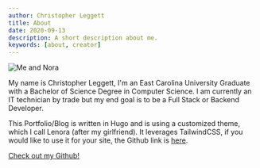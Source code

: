 ```yaml
---
author: Christopher Leggett
title: About
date: 2020-09-13
description: A short description about me.
keywords: [about, creator]
---
```


![Me and Nora](https://res.cloudinary.com/dxg6jfbwk/image/upload/v1600051705/806628691_15602_nvmv4b.jpg)

My name is Christopher Leggett, I'm an East Carolina University Graduate with a Bachelor of Science Degree in Computer Science. I am currently an IT technician by trade but my end goal is to be a Full Stack or Backend Developer.  

This Portfolio/Blog is written in Hugo and is using a customized theme, which I call Lenora (after my girlfriend). It leverages TailwindCSS, if you would like to use it for your site, the Github link is [here](https://github.com/leggettc18/lenora/).  

[Check out my Github!](https://github.com/leggettc18/)
